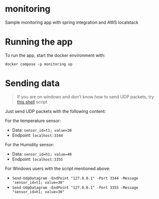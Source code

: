 # monitoring

Sample monitoring app with spring integration and AWS localstack

# Running the app

To run the app, start the docker environment with:

```shell
docker compose -p monitoring up
```

# Sending data

> If you are on windows and don't know how to send UDP packets, try [this shell](https://gist.github.com/PeteGoo/21a5ab7636786670e47c) script

Just send UDP packets with the following content:

For the temperature sensor:
- Data: `sensor_id=t1; value=30`
- Endpoint: `localhost:3344`
  
For the Humidity sensor:
- Data: `sensor_id=h1; value=40`
- Endpoint: `localhost:3355`

For Windows users with the script mentioned above:
- `Send-UdpDatagram -EndPoint "127.0.0.1" -Port 3344 -Message "sensor_id=t1; value=30"`
- `Send-UdpDatagram -EndPoint "127.0.0.1" -Port 3355 -Message "sensor_id=h1; value=30"`